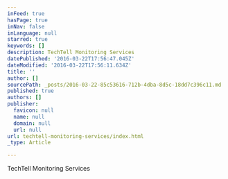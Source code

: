 ```yaml
---
inFeed: true
hasPage: true
inNav: false
inLanguage: null
starred: true
keywords: []
description: TechTell Monitoring Services
datePublished: '2016-03-22T17:56:47.045Z'
dateModified: '2016-03-22T17:56:11.634Z'
title: ''
author: []
sourcePath: _posts/2016-03-22-85c53616-712b-4dba-8d5c-18dd7c396c11.md
published: true
authors: []
publisher:
  favicon: null
  name: null
  domain: null
  url: null
url: techtell-monitoring-services/index.html
_type: Article

---
```

TechTell Monitoring Services